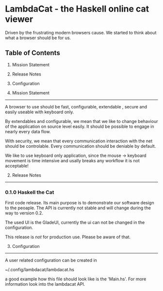 LambdaCat - the Haskell online cat viewer
=========================================

Driven by the frustrating modern browsers cause. We started
to think about what a browser should be for us. 

Table of Contents
-----------------

1. Mission Statement
2. Release Notes
3. Configuration 

1. Mission Statement
--------------------

A browser to use should be fast, configurable, extendable , secure and
easily useable with keyboard only. 

By extendables and configurable, we mean that we like to change behaviour
of the application on source level easily. It should be possible
to engage in nearly every data flow. 

With security, we mean that every communication interaction with
the net should be controlable. Every communication should be 
deniable by default. 

We like to use keyboard only application, since the mouse -> keyboard 
movement is time intensive and usally breaks any workflow it is not
acceptable!

2. Release Notes 
----------------

### 0.1.0 Haskell the Cat
First code release. Its main purpose is to demonstrate our software
design to the peoaple. The API is currently not stable and will
change during the way to version 0.2. 

The used UI is the GladeUI, currently the ui can not be changed in the
configuration. 

This release is _not_ for production use. Please be aware of that. 

3. Configuration
---------------

A user related configuration can be created in 

  ~/.config/lambdacat/lambdacat.hs

a good example how this file should look like is the 'Main.hs'.
For more information look into the lambdacat API.
